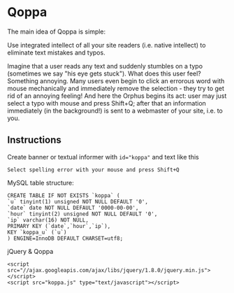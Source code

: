 # Qoppa

The main idea of Qoppa is simple:

Use integrated intellect of all your site readers (i.e. native intellect) to
eliminate text mistakes and typos.

Imagine that a user reads any text and suddenly stumbles on a typo
(sometimes we say "his eye gets stuck"). What does this user feel? Something
annoying. Many users even begin to click an errorous word with mouse mechanically
and immediately remove the selection - they try to get rid of an annoying feeling!
And here the Orphus begins its act: user may just select a typo with mouse and
press Shift+Q; after that an information immediately (in the background!)
is sent to a webmaster of your site, i.e. to you.

## Instructions

Create banner or textual informer with `id="koppa"` and text like this

    Select spelling error with your mouse and press Shift+Q

MySQL table structure:

    CREATE TABLE IF NOT EXISTS `koppa` (
    `u` tinyint(1) unsigned NOT NULL DEFAULT '0',
    `date` date NOT NULL DEFAULT '0000-00-00',
    `hour` tinyint(2) unsigned NOT NULL DEFAULT '0',
    `ip` varchar(16) NOT NULL,
    PRIMARY KEY (`date`,`hour`,`ip`),
    KEY `koppa_u` (`u`)
    ) ENGINE=InnoDB DEFAULT CHARSET=utf8;

jQuery & Qoppa

    <script src="//ajax.googleapis.com/ajax/libs/jquery/1.8.0/jquery.min.js"></script>
    <script src="koppa.js" type="text/javascript"></script>

